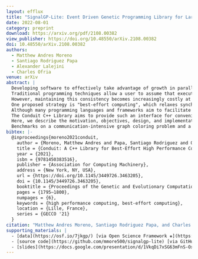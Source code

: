 ```yaml
---
layout: efflux
title: "SignalGP-Lite: Event Driven Genetic Programming Library for Large-Scale Artificial Life Applications "
date: 2022-08-01
category: preprint
download: https://arxiv.org/pdf/2108.00382
view_publisher: https://doi.org/10.48550/arXiv.2108.00382
doi: 10.48550/arXiv.2108.00382
authors:
  - Matthew Andres Moreno
  - Santiago Rodriguez Papa
  - Alexander Lalejini
  - Charles Ofria
venue: arXiv
abstract: |
  Developing software to effectively take advantage of growth in parallel and distributed processing capacity poses significant challenges.
  Traditional programming techniques allow a user to assume that execution, message passing, and memory are always kept synchronized.
  However, maintaining this consistency becomes increasingly costly at scale.
  One proposed strategy is "best-effort computing", which relaxes synchronization and hardware reliability requirements, accepting nondeterminism in exchange for efficiency.
  Although many programming languages and frameworks aim to facilitate software development for high performance applications, existing tools do not directly provide a prepackaged best-effort interface.
  The Conduit C++ Library aims to provide such an interface for convenient implementation of software that uses best-effort inter-thread and inter-process communication.
  Here, we describe the motivation, objectives, design, and implementation of the library.
  Benchmarks on a communication-intensive graph coloring problem and a compute-intensive digital evolution simulation show that Conduit's best-effort model can improve scaling efficiency and solution quality, particularly in a distributed, multi-node context.
bibtex: |-
  @inproceedings{moreno2021conduit,
    author = {Moreno, Matthew Andres and Papa, Santiago Rodriguez and Ofria, Charles},
    title = {Conduit: A C++ Library for Best-Effort High Performance Computing},
    year = {2021},
    isbn = {9781450383516},
    publisher = {Association for Computing Machinery},
    address = {New York, NY, USA},
    url = {https://doi.org/10.1145/3449726.3463205},
    doi = {10.1145/3449726.3463205},
    booktitle = {Proceedings of the Genetic and Evolutionary Computation Conference Companion},
    pages = {1795–1800},
    numpages = {6},
    keywords = {high performance computing, best-effort computing},
    location = {Lille, France},
    series = {GECCO '21}
  }
citation: "Matthew Andres Moreno, Santiago Rodriguez Papa, and Charles Ofria. 2021. Conduit: a C++ library for best-effort high performance computing. In Proceedings of the Genetic and Evolutionary Computation Conference Companion (GECCO '21). Association for Computing Machinery, New York, NY, USA, 1795–1800. https://doi.org/10.1145/3449726.3463205"
supporting_materials: |
  - [data](https://osf.io/7jkgp/) [via Open Science Framework ❋](https://osf.io)
  - [source code](https://github.com/mmore500/signalgp-lite) [via GitHub <i class="icon-github-1"></i>](https://github.com/)
  - [slides](https://docs.google.com/presentation/d/1VkqDi7xSG63mFnS-Ox6C4Nel6uS5AvTQB9r9kKnSS0o/) [via Google Slides](https://workspace.google.com/products/slides/)
---
```

